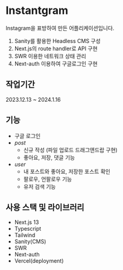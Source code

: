 # Instantgram

Instagram을 표방하여 만든 어플리케이션입니다.

1. Sanity를 활용한 Headless CMS 구성
2. Next.js의 route handler로 API 구현
3. SWR 이용한 네트워크 상태 관리
4. Next-auth 이용하여 구글로그인 구현

## 작업기간

2023.12.13 ~ 2024.1.16

## 기능

- 구글 로그인
- _post_
  - 신규 작성 (파일 업로드 드래그앤드랍 구현)
  - 좋아요, 저장, 댓글 기능
- _user_
  - 내 포스트와 좋아요, 저장한 포스트 확인
  - 팔로우, 언팔로우 기능
  - 유저 검색 기능

## 사용 스택 및 라이브러리

- Next.js 13
- Typescript
- Tailwind
- Sanity(CMS)
- SWR
- Next-auth
- Vercel(deployment)
